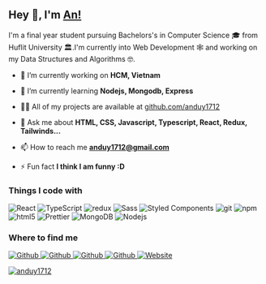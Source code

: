 ## Hey 👋, I'm [An!](https://github.com/anduy1712/)

I'm a final year student pursuing Bachelors's in Computer Science 🎓 from Huflit University 🏛.I'm currently into Web Development 🕸️ and working on my Data Structures and Algorithms 🤓.


- 🔭 I’m currently working on **HCM, Vietnam**

- 🌱 I’m currently learning **Nodejs, Mongodb, Express**

- 👨‍💻 All of my projects are available at [github.com/anduy1712](github.com/anduy1712)

- 💬 Ask me about **HTML, CSS, Javascript, Typescript, React, Redux, Tailwinds...**

- 📫 How to reach me **anduy1712@gmail.com**

- ⚡ Fun fact **I think I am funny :D**
<h3>Things I code with</h3>
<p>
  <img alt="React" src="https://img.shields.io/badge/-React-45b8d8?style=flat-square&logo=react&logoColor=white" />
  <img alt="TypeScript" src="https://img.shields.io/badge/-TypeScript-007ACC?style=flat-square&logo=typescript&logoColor=white" />
  <img alt="redux" src="https://img.shields.io/badge/-Redux-764ABC?style=flat-square&logo=redux&logoColor=white" />
  <img alt="Sass" src="https://img.shields.io/badge/-Sass-CC6699?style=flat-square&logo=sass&logoColor=white" />
  <img alt="Styled Components" src="https://img.shields.io/badge/-Styled_Components-db7092?style=flat-square&logo=styled-components&logoColor=white" />
  <img alt="git" src="https://img.shields.io/badge/-Git-F05032?style=flat-square&logo=git&logoColor=white" />
  <img alt="npm" src="https://img.shields.io/badge/-NPM-CB3837?style=flat-square&logo=npm&logoColor=white" />
  <img alt="html5" src="https://img.shields.io/badge/-HTML5-E34F26?style=flat-square&logo=html5&logoColor=white" />
  <img alt="Prettier" src="https://img.shields.io/badge/-Prettier-F7B93E?style=flat-square&logo=prettier&logoColor=white" />
  <img alt="MongoDB" src="https://img.shields.io/badge/-MongoDB-13aa52?style=flat-square&logo=mongodb&logoColor=white" />
  <img alt="Nodejs" src="https://img.shields.io/badge/-Nodejs-43853d?style=flat-square&logo=Node.js&logoColor=white" />
</p>
<h3>Where to find me</h3>
<p><a href="https://github.com/anduy1712" target="_blank"><img alt="Github" src="https://img.shields.io/badge/GitHub-%2312100E.svg?&style=for-the-badge&logo=Github&logoColor=white" />
  <a href="https://www.facebook.com/an.ptd" target="_blank"><img alt="Github" src="https://img.shields.io/badge/Facebook-1877F2?style=for-the-badge&logo=facebook&logoColor=white" />
  <a href="https://instagram.com/an.ptd" target="_blank"><img alt="Github" src="https://img.shields.io/badge/Instagram-E4405F?style=for-the-badge&logo=instagram&logoColor=white" />
  <a href="https://www.tiktok.com/@an.ptd" target="_blank"><img alt="Github" src="https://img.shields.io/badge/TikTok-000000?style=for-the-badge&logo=tiktok&logoColor=white"/>
 <a href="https://duyandev.netlify.app" target="_blank"><img alt="Website" src="https://img.shields.io/badge/TikTok-000000?style=for-the-badge&logo=tiktok&logoColor=white"/>
</p>


<p><img align="center" src="https://github-readme-stats.vercel.app/api/top-langs?username=anduy1712&show_icons=true&locale=en&layout=compact" alt="anduy1712" /></p>

